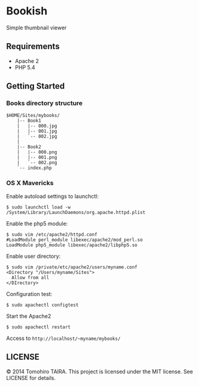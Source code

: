 Bookish
================================================================================

Simple thumbnail viewer


Requirements
--------------------------------------------------------------------------------

- Apache 2
- PHP 5.4


Getting Started
--------------------------------------------------------------------------------

### Books directory structure

```
$HOME/Sites/mybooks/
    |-- Book1
    |   |-- 000.jpg
    |   |-- 001.jpg
    |   `-- 002.jpg
    |
    |-- Book2
    |   |-- 000.png
    |   |-- 001.png
    |   `-- 002.png
    `-- index.php
```

### OS X Mavericks

Enable autoload settings to launchctl:

    $ sudo launchctl load -w /System/Library/LaunchDaemons/org.apache.httpd.plist

Enable the php5 module:

    $ sudo vim /etc/apache2/httpd.conf
    #LoadModule perl_module libexec/apache2/mod_perl.so
    LoadModule php5_module libexec/apache2/libphp5.so

Enable user directory:

    $ sudo vim /private/etc/apache2/users/myname.conf
    <Directory "/Users/myname/Sites">
      Allow from all
    </DIrectory>

Configuration test:

    $ sudo apachectl configtest

Start the Apache2

    $ sudo apachectl restart


Access to `http://localhost/~myname/mybooks/`


LICENSE
--------------------------------------------------------------------------------

&copy; 2014 Tomohiro TAIRA.
This project is licensed under the MIT license.
See LICENSE for details.
